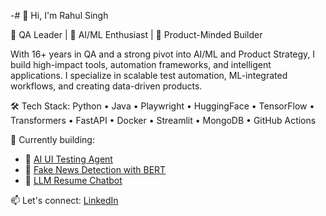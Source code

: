 -# 👋 Hi, I'm Rahul Singh

🚀 QA Leader | 🤖 AI/ML Enthusiast | 🧠 Product-Minded Builder

With 16+ years in QA and a strong pivot into AI/ML and Product Strategy, I build high-impact tools, automation frameworks, and intelligent applications. I specialize in scalable test automation, ML-integrated workflows, and creating data-driven products.

🛠️ Tech Stack: Python • Java • Playwright • HuggingFace • TensorFlow • Transformers • FastAPI • Docker • Streamlit • MongoDB • GitHub Actions

📌 Currently building:  
- 🧪 [AI UI Testing Agent](https://github.com/01rahulsingh86/ai-ui-agent)  
- 📰 [Fake News Detection with BERT](https://github.com/01rahulsingh86/fake-news-detector)  
- 🧠 [LLM Resume Chatbot](https://github.com/01rahulsingh86/resume-bot)

📫 Let's connect: [LinkedIn](https://linkedin.com/in/rahulsi01)
